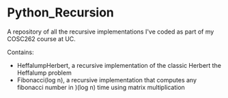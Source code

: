 # Python_Recursion
A repository of all the recursive implementations I've coded as part of my COSC262 course at UC.

Contains:
- HeffalumpHerbert, a recursive implementation of the classic Herbert the Heffalump problem
- Fibonacci(log n), a recursive implementation that computes any fibonacci number in )(log n) time using matrix multiplication
